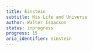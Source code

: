 ```yaml
---
title: Einstein
subtitle: His Life and Universe
author: Walter Isaacson
status: inprogress
progress: 15
aria_identifier: einstein
---
```


